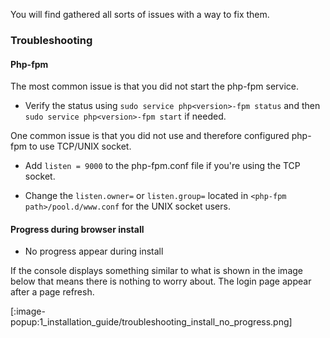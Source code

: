 You will find gathered all sorts of issues with a way to fix them.

### Troubleshooting

#### Php-fpm

The most common issue is that you did not start the php-fpm service.

* Verify the status using `sudo service php<version>-fpm status` and then `sudo service php<version>-fpm start` if needed.

One common issue is that you did not use and therefore configured php-fpm to use TCP/UNIX socket.

* Add `listen = 9000` to the php-fpm.conf file if you're using the TCP socket.

* Change the `listen.owner=` or `listen.group=` located in ``<php-fpm path>/pool.d/www.conf`` for the UNIX socket users.


#### Progress during  browser install

- No progress appear during install

If the console displays something similar to what is shown in the image below that means there is nothing to worry about. The login page appear after a page refresh.

[:image-popup:1_installation_guide/troubleshooting_install_no_progress.png]